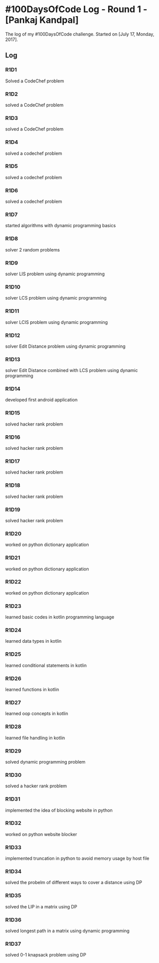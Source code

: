 # #100DaysOfCode Log - Round 1 - [Pankaj Kandpal]

The log of my #100DaysOfCode challenge. Started on [July 17, Monday, 2017].

## Log

### R1D1 
Solved a CodeChef problem

### R1D2
solved a CodeChef problem

### R1D3
solved a CodeChef problem

### R1D4
solved a codechef problem

### R1D5
solved a codechef problem

### R1D6
solved a codechef problem

### R1D7
started algorithms with dynamic programming basics

### R1D8
solver 2 random problems 

### R1D9
solver LIS problem using dynamic programming 

### R1D10
solver LCS problem using dynamic programming 

### R1D11
solver LCIS problem using dynamic programming 

### R1D12
solver Edit Distance problem using dynamic programming 

### R1D13
solver Edit Distance combined with LCS problem using dynamic programming 

### R1D14
developed first android application

### R1D15
solved hacker rank problem

### R1D16
solved hacker rank problem

### R1D17
solved hacker rank problem

### R1D18
solved hacker rank problem

### R1D19
solved hacker rank problem

### R1D20
worked on python dictionary application

### R1D21
worked on python dictionary application

### R1D22
worked on python dictionary application

### R1D23
learned basic codes in kotlin programming language

### R1D24
learned data types in kotlin

### R1D25
learned conditional statements in kotlin

### R1D26
learned functions in kotlin

### R1D27 
learned oop concepts in kotlin

### R1D28
learned file handling in kotlin

### R1D29
solved dynamic programming problem

### R1D30
solved a hacker rank problem

### R1D31
implemented the idea of blocking website in python

### R1D32
worked on python website blocker

### R1D33
implemented truncation in python to avoid memory usage by host file

### R1D34
solved the probelm of different ways to cover a distance using DP

### R1D35
solved the LIP in a matrix using DP

### R1D36
solved longest path in a matrix using dynamic programming

### R1D37
solved 0-1 knapsack problem using DP
